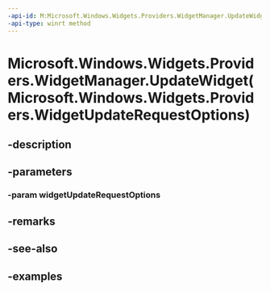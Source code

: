 ```yaml
---
-api-id: M:Microsoft.Windows.Widgets.Providers.WidgetManager.UpdateWidget(Microsoft.Windows.Widgets.Providers.WidgetUpdateRequestOptions)
-api-type: winrt method
---
```


# Microsoft.Windows.Widgets.Providers.WidgetManager.UpdateWidget(Microsoft.Windows.Widgets.Providers.WidgetUpdateRequestOptions)

<!--
public void UpdateWidget (Microsoft.Windows.Widgets.Providers.WidgetUpdateRequestOptions widgetUpdateRequestOptions);
-->


## -description

## -parameters

### -param widgetUpdateRequestOptions

## -remarks

## -see-also

## -examples


